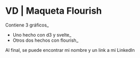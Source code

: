 # VD | Maqueta Flourish
Contiene 3 gráficos_
- Uno hecho con d3 y svelte_
- Otros dos hechos con flourish_

Al final, se puede encontrar mi nombre y un link a mi LinkedIn
